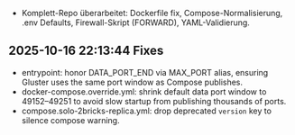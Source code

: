 - Komplett-Repo überarbeitet: Dockerfile fix, Compose-Normalisierung, .env Defaults, Firewall-Skript (FORWARD), YAML-Validierung.


## 2025-10-16 22:13:44 Fixes
- entrypoint: honor DATA_PORT_END via MAX_PORT alias, ensuring Gluster uses the same port window as Compose publishes.
- docker-compose.override.yml: shrink default data port window to 49152–49251 to avoid slow startup from publishing thousands of ports.
- compose.solo-2bricks-replica.yml: drop deprecated `version` key to silence compose warning.
